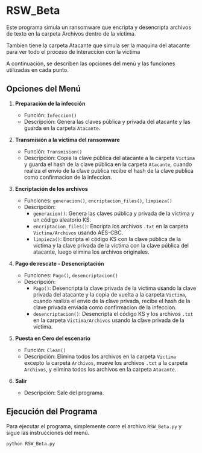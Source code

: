 # RSW_Beta

Este programa simula un ransomware que encripta y desencripta archivos de texto en la carpeta Archivos dentro de la víctima. 

Tambien tiene la carpeta Atacante que simula ser la maquina del atacante para ver todo el proceso de interaccion con la victima

A continuación, se describen las opciones del menú y las funciones utilizadas en cada punto.

## Opciones del Menú

1. **Preparación de la infección**
   - Función: `Infeccion()`
   - Descripción: Genera las claves pública y privada del atacante y las guarda en la carpeta `Atacante`.

2. **Transmisión a la víctima del ransomware**
   - Función: `Transmision()`
   - Descripción: Copia la clave pública del atacante a la carpeta `Victima` y guarda el hash de la clave pública en la carpeta `Atacante`, cuando realiza el envio de la clave publica recibe el hash de la clave publica como confirmacion de la infeccion.

3. **Encriptación de los archivos**
   - Funciones: `generacion()`, `encriptacion_files()`, `limpieza()`
   - Descripción:
     - `generacion()`: Genera las claves pública y privada de la víctima y un código aleatorio KS.
     - `encriptacion_files()`: Encripta los archivos `.txt` en la carpeta `Victima/Archivos` usando AES-CBC.
     - `limpieza()`: Encripta el código KS con la clave pública de la víctima y la clave privada de la víctima con la clave pública del atacante, luego elimina los archivos originales.

4. **Pago de rescate - Desencriptación**
   - Funciones: `Pago()`, `desencriptacion()`
   - Descripción:
     - `Pago()`: Desencripta la clave privada de la víctima usando la clave privada del atacante y la copia de vuelta a la carpeta `Victima`, cuando realiza el envio de la clave privada, recibe el hash de la clave privada enviada como confirmacion de la infeccion.
     - `desencriptacion()`: Desencripta el código KS y los archivos `.txt` en la carpeta `Victima/Archivos` usando la clave privada de la víctima.

9. **Puesta en Cero del escenario**
   - Función: `Clean()`
   - Descripción: Elimina todos los archivos en la carpeta `Victima` excepto la carpeta `Archivos`, mueve los archivos `.txt` a la carpeta `Archivos`, y elimina todos los archivos en la carpeta `Atacante`.

0. **Salir**
   - Descripción: Sale del programa.

## Ejecución del Programa

Para ejecutar el programa, simplemente corre el archivo `RSW_Beta.py` y sigue las instrucciones del menú.

```bash
python RSW_Beta.py